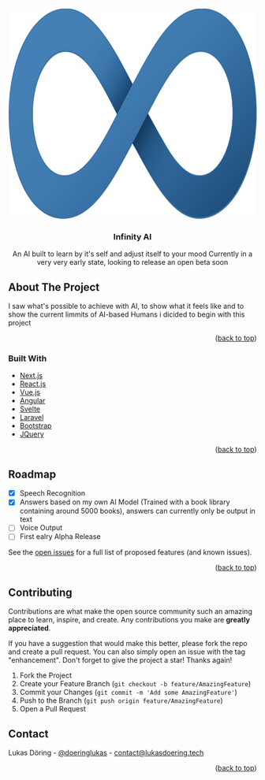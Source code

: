 <div id="top"></div>





<!-- PROJECT LOGO -->
<br />
<div align="center">
  <a href="https://github.com/lukasdoering/Infinity-AI">
    <img src="/LogoInfinite.png" alt="Logo" width="860" height="429">
  </a>

<h3 align="center">Infinity AI</h3>

  <p align="center">
    An AI built to learn by it's self and adjust itself to your mood
    Currently in a very very early state, looking to release an open beta soon
  </p>
</div>







<!-- ABOUT THE PROJECT -->
## About The Project

I saw what's possible to achieve with AI, to show what it feels like and to show the current limmits of AI-based Humans i dicided to begin with this project

<p align="right">(<a href="#top">back to top</a>)</p>



### Built With

* [Next.js](https://nextjs.org/)
* [React.js](https://reactjs.org/)
* [Vue.js](https://vuejs.org/)
* [Angular](https://angular.io/)
* [Svelte](https://svelte.dev/)
* [Laravel](https://laravel.com)
* [Bootstrap](https://getbootstrap.com)
* [JQuery](https://jquery.com)

<p align="right">(<a href="#top">back to top</a>)</p>





<!-- ROADMAP -->
## Roadmap

- [x] Speech Recognition
- [x] Answers based on my own AI Model (Trained with a book library containing around 5000 books), answers can currently only be output in text
- [ ] Voice Output
- [ ] First ealry Alpha Release

See the [open issues](https://github.com/lukasdoering/Infinity-AI/issues) for a full list of proposed features (and known issues).

<p align="right">(<a href="#top">back to top</a>)</p>



<!-- CONTRIBUTING -->
## Contributing

Contributions are what make the open source community such an amazing place to learn, inspire, and create. Any contributions you make are **greatly appreciated**.

If you have a suggestion that would make this better, please fork the repo and create a pull request. You can also simply open an issue with the tag "enhancement".
Don't forget to give the project a star! Thanks again!

1. Fork the Project
2. Create your Feature Branch (`git checkout -b feature/AmazingFeature`)
3. Commit your Changes (`git commit -m 'Add some AmazingFeature'`)
4. Push to the Branch (`git push origin feature/AmazingFeature`)
5. Open a Pull Request








<!-- CONTACT -->
## Contact

Lukas Döring - [@doeringlukas](https://instagram.com/doeringlukas) - contact@lukasdoering.tech



<p align="right">(<a href="#top">back to top</a>)</p>









